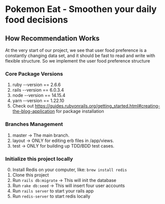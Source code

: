 # Pokemon Eat - Smoothen your daily food decisions

## How Recommendation Works
At the very start of our project, we see that user food preference is a constantly changing data set, and it should be fast to read and write with flexible structure.
So we implement the user food preference structure


### Core Package Versions 
  1. ruby --version == 2.6.6
  2. rails --version == 6.0.3.4
  3. node --version == 14.15.4
  4. yarn --version == 1.22.10
  5. Check out https://guides.rubyonrails.org/getting_started.html#creating-the-blog-application for package installation

### Branches Management
  1. master -> The main branch.
  2. layout -> ONLY for editing erb files in /app/views.
  3. test -> ONLY for building up TDD/BDD test cases.
   
### Initialize this project locally
  0. Install Redis on your computer, like: `brew install redis`
  1. Clone this project
  2. Run `rails db:migrate` -> This will init the database
  3. Run `rake db:seed` -> This will insert four user accounts
  4. Run `rails server` to start your rails app
  5. Run `redis-server` to start redis locally




